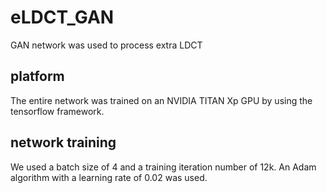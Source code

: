 # eLDCT_GAN
GAN network was used to process extra LDCT 

## platform
The entire network was trained on an NVIDIA TITAN Xp GPU by using the tensorflow framework.  

## network training 
We used a batch size of 4 and a training iteration number of 12k. An Adam algorithm with a learning rate of 0.02 was used. 
